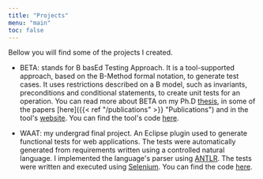 ```yaml
---
title: "Projects"
menu: "main"
toc: false
---
```


Bellow you will find some of the projects I created.

- BETA: stands for B basEd Testing Approach. It is a tool-supported approach, based on the B-Method formal notation,
  to generate test cases. It uses restrictions described on a B model, such as invariants, preconditions and conditional
  statements, to create unit tests for an operation. You can read more about BETA on
  my Ph.D [thesis](http://ernestocid.com/files/thesis.pdf), in some of the papers [here]({{< ref "/publications" >}} "Publications")
  and in the tool's [website](http://www.beta-tool.info/). You can find the tool's code [here](https://github.com/ernestocid/beta1).

- WAAT: my undergrad final project. An Eclipse plugin used to generate functional tests for web applications.
  The tests were automatically generated from requirements written using a controlled natural language. I implemented
  the language's parser using [ANTLR](http://www.antlr.org/). The tests were written and executed using
  [Selenium](http://seleniumhq.org/). You can find the code [here](https://github.com/ernestocid/waatgenerator).
